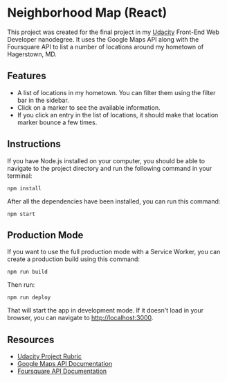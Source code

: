 # Neighborhood Map (React)

This project was created for the final project in my [Udacity](https://www.udacity.com/) Front-End Web Developer nanodegree. It uses the Google Maps API along with the Foursquare API to list a number of locations around my hometown of Hagerstown, MD.

## Features
- A list of locations in my hometown. You can filter them using the filter bar in the sidebar.
- Click on a marker to see the available information.
- If you click an entry in the list of locations, it should make that location marker bounce a few times.

## Instructions

If you have Node.js installed on your computer, you should be able to navigate to the project directory and run the following command in your terminal:

```
npm install
```

After all the dependencies have been installed, you can run this command:

```
npm start
```

## Production Mode

If you want to use the full production mode with a Service Worker, you can create a production build using this command:

```
npm run build
```

Then run:

```
npm run deploy
```

That will start the app in development mode. If it doesn't load in your browser, you can navigate to [http://localhost:3000](http://localhost:3000).

## Resources

- [Udacity Project Rubric](https://review.udacity.com/#!/rubrics/1351/view)
- [Google Maps API Documentation](https://developers.google.com/maps/documentation/javascript/tutorial)
- [Foursquare API Documentation](https://developer.foursquare.com/docs/api)